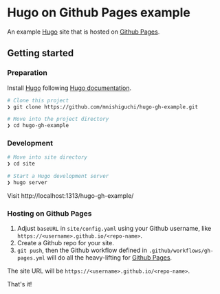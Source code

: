 # Hugo on Github Pages example

An example [Hugo] site that is hosted on [Github Pages].

[Hugo]: https://gohugo.io/
[Hugo documentation]: https://gohugo.io/documentation/
[Github Pages]: https://pages.github.com/

## Getting started

### Preparation

Install [Hugo] following [Hugo documentation].

```sh
# Clone this project
❯ git clone https://github.com/mnishiguchi/hugo-gh-example.git

# Move into the project directory
❯ cd hugo-gh-example
```

### Development

```sh
# Move into site directory
❯ cd site

# Start a Hugo development server
❯ hugo server
```

Visit http://localhost:1313/hugo-gh-example/

### Hosting on Github Pages

1. Adjust `baseURL` in `site/config.yaml` using your Github username, like `https://<username>.github.io/<repo-name>`.
1. Create a Github repo for your site.
1. `git push`, then the Github workflow defined in `.github/workflows/gh-pages.yml` will do all the heavy-lifting for [Github Pages].

The site URL will be `https://<username>.github.io/<repo-name>`.

That's it!
